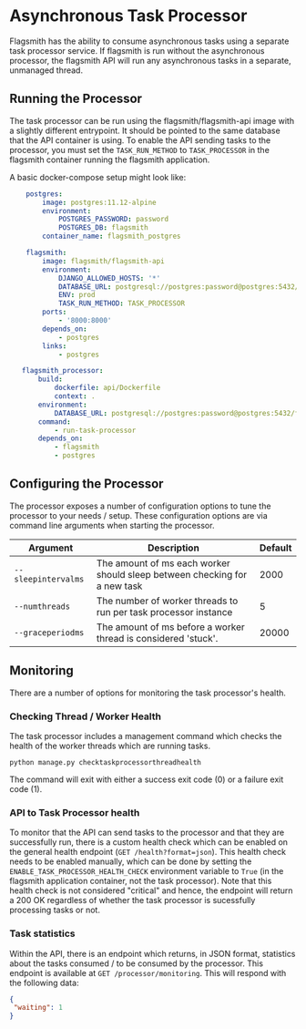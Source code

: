 # Asynchronous Task Processor

Flagsmith has the ability to consume asynchronous tasks using a separate task processor service. If flagsmith is run
without the asynchronous processor, the flagsmith API will run any asynchronous tasks in a separate, unmanaged thread.

## Running the Processor

The task processor can be run using the flagsmith/flagsmith-api image with a slightly different entrypoint. It should be
pointed to the same database that the API container is using. To enable the API sending tasks to the processor, you must
set the `TASK_RUN_METHOD` to `TASK_PROCESSOR` in the flagsmith container running the flagsmith application.

A basic docker-compose setup might look like:

```yaml
    postgres:
        image: postgres:11.12-alpine
        environment:
            POSTGRES_PASSWORD: password
            POSTGRES_DB: flagsmith
        container_name: flagsmith_postgres

    flagsmith:
        image: flagsmith/flagsmith-api
        environment:
            DJANGO_ALLOWED_HOSTS: '*'
            DATABASE_URL: postgresql://postgres:password@postgres:5432/flagsmith
            ENV: prod
            TASK_RUN_METHOD: TASK_PROCESSOR
        ports:
            - '8000:8000'
        depends_on:
            - postgres
        links:
            - postgres

   flagsmith_processor:
       build:
           dockerfile: api/Dockerfile
           context: .
       environment:
           DATABASE_URL: postgresql://postgres:password@postgres:5432/flagsmith
       command:
           - run-task-processor
       depends_on:
           - flagsmith
           - postgres
```

## Configuring the Processor

The processor exposes a number of configuration options to tune the processor to your needs / setup. These configuration
options are via command line arguments when starting the processor.

| Argument            | Description                                                               | Default |
| ------------------- | ------------------------------------------------------------------------- | ------- |
| `--sleepintervalms` | The amount of ms each worker should sleep between checking for a new task | 2000    |
| `--numthreads`      | The number of worker threads to run per task processor instance           | 5       |
| `--graceperiodms`   | The amount of ms before a worker thread is considered 'stuck'.            | 20000   |

## Monitoring

There are a number of options for monitoring the task processor's health.

### Checking Thread / Worker Health

The task processor includes a management command which checks the health of the worker threads which are running tasks.

```
python manage.py checktaskprocessorthreadhealth
```

The command will exit with either a success exit code (0) or a failure exit code (1).

### API to Task Processor health

To monitor that the API can send tasks to the processor and that they are successfully run, there is a custom health
check which can be enabled on the general health endpoint (`GET /health?format=json`). This health check needs to be
enabled manually, which can be done by setting the `ENABLE_TASK_PROCESSOR_HEALTH_CHECK` environment variable to `True`
(in the flagsmith application container, not the task processor). Note that this health check is not considered
"critical" and hence, the endpoint will return a 200 OK regardless of whether the task processor is sucessfully
processing tasks or not.

### Task statistics

Within the API, there is an endpoint which returns, in JSON format, statistics about the tasks consumed / to be consumed
by the processor. This endpoint is available at `GET /processor/monitoring`. This will respond with the following data:

```json
{
 "waiting": 1
}
```

